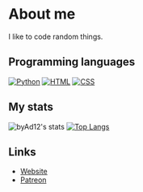 # About me

I like to code random things.

## Programming languages
[![Python](https://www.quintagroup.com/++theme++quintagroup-theme/images/logo_python_section.png)](https://python.org)
[![HTML](https://img.icons8.com/material-outlined/2x/html-5.png)](https://html5.org)
[![CSS](https://www.proteusthemes.com/wp-content/uploads/2017/11/features-css-min.png)]()

## My stats
![byAd12's stats](https://github-readme-stats.vercel.app/api?username=byad12&show_icons=true&theme=transparent)
[![Top Langs](https://github-readme-stats.vercel.app/api/top-langs/?username=byAd12&layout=compact)](https://github.com/byad12)

## Links

* [Website](https://www.byad12.aili-ss.xyz)
* [Patreon](https://www.patreon.com/byAd12)
